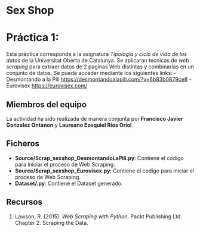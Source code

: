 # Sex Shop
# Práctica 1: 
Esta práctica corresponde a la asignatura _Tipología y ciclo de vida de los datos_ de la Universitat Oberta de Catalunya. Se aplicaran tecnicas de _web scraping_ para extraer datos de 2 paginas Web distintas y combinarlas en un conjunto de datos.
Se puede acceder mediante los siguientes links: 
-Desmontando a la Pili https://desmontandoalapili.com/?v=6b83b0879ce8
-Eurovisex https://eurovisex.com/

## Miembros del equipo

La actividad ha sido realizada de manera conjunta por **Francisco Javier Gonzalez Ontanon** y **Laureano Ezequiel Rios Oriol**.

## Ficheros

* **Source/Scrap_sexshop_DesmontandoLaPili.py**: Contiene el codigo para iniciar el proceso de Web Scraping.
* **Source/Scrap_sexshop_Eurovisex.py**: Contiene el codigo para iniciar el proceso de Web Scraping.
* **Dataset/.py**: Contiene el Dataset generado.

## Recursos

1. Lawson, R. (2015). _Web Scraping with Python_. Packt Publishing Ltd. Chapter 2. Scraping the Data.
